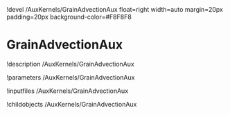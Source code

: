 <!-- MOOSE Object Documentation Stub: Remove this when content is added. -->!devel /AuxKernels/GrainAdvectionAux float=right width=auto margin=20px padding=20px background-color=#F8F8F8


# GrainAdvectionAux
!description /AuxKernels/GrainAdvectionAux

!parameters /AuxKernels/GrainAdvectionAux

!inputfiles /AuxKernels/GrainAdvectionAux

!childobjects /AuxKernels/GrainAdvectionAux
